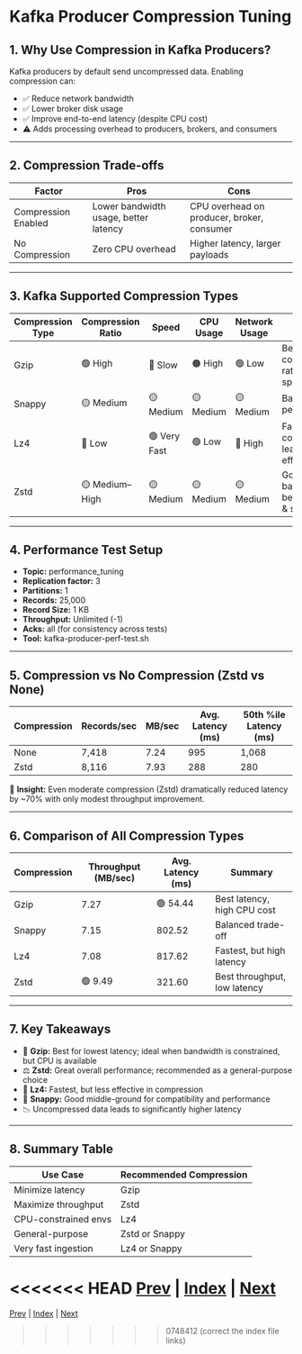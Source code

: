 # Kafka Producer Compression Tuning

## 1. Why Use Compression in Kafka Producers?
Kafka producers by default send uncompressed data. Enabling compression can:

- ✅ Reduce network bandwidth
- ✅ Lower broker disk usage
- ✅ Improve end-to-end latency (despite CPU cost)
- ⚠️ Adds processing overhead to producers, brokers, and consumers

---

## 2. Compression Trade-offs

| Factor              | Pros                                 | Cons                                 |
|---------------------|--------------------------------------|--------------------------------------|
| Compression Enabled | Lower bandwidth usage, better latency | CPU overhead on producer, broker, consumer |
| No Compression      | Zero CPU overhead                     | Higher latency, larger payloads       |

---

## 3. Kafka Supported Compression Types

| Compression Type | Compression Ratio | Speed         | CPU Usage | Network Usage | Notes                                         |
|------------------|------------------|--------------|-----------|--------------|-----------------------------------------------|
| Gzip             | 🟢 High          | 🔴 Slow      | 🟠 High   | 🟢 Low       | Best compression ratio, slowest speed         |
| Snappy           | 🟡 Medium        | 🟡 Medium    | 🟡 Medium | 🟡 Medium    | Balanced performance                         |
| Lz4              | 🔴 Low           | 🟢 Very Fast | 🟢 Low    | 🔴 High      | Fastest compression, least efficient          |
| Zstd             | 🟡 Medium–High   | 🟡 Medium    | 🟡 Medium | 🟡 Medium    | Good balance between size & speed             |

---

## 4. Performance Test Setup
- **Topic:** performance_tuning
- **Replication factor:** 3
- **Partitions:** 1
- **Records:** 25,000
- **Record Size:** 1 KB
- **Throughput:** Unlimited (-1)
- **Acks:** all (for consistency across tests)
- **Tool:** kafka-producer-perf-test.sh

---

## 5. Compression vs No Compression (Zstd vs None)

| Compression | Records/sec | MB/sec | Avg. Latency (ms) | 50th %ile Latency (ms) |
|-------------|-------------|--------|-------------------|------------------------|
| None        | 7,418       | 7.24   | 995               | 1,068                  |
| Zstd        | 8,116       | 7.93   | 288               | 280                    |

🧠 **Insight:** Even moderate compression (Zstd) dramatically reduced latency by ~70% with only modest throughput improvement.

---

## 6. Comparison of All Compression Types

| Compression | Throughput (MB/sec) | Avg. Latency (ms) | Summary                                 |
|-------------|---------------------|-------------------|-----------------------------------------|
| Gzip        | 7.27                | 🟢 54.44          | Best latency, high CPU cost              |
| Snappy      | 7.15                | 802.52            | Balanced trade-off                       |
| Lz4         | 7.08                | 817.62            | Fastest, but high latency                |
| Zstd        | 🟢 9.49             | 321.60            | Best throughput, low latency             |

---

## 7. Key Takeaways
- 🔁 **Gzip:** Best for lowest latency; ideal when bandwidth is constrained, but CPU is available
- ⚖️ **Zstd:** Great overall performance; recommended as a general-purpose choice
- 🚀 **Lz4:** Fastest, but less effective in compression
- 🧩 **Snappy:** Good middle-ground for compatibility and performance
- 📉 Uncompressed data leads to significantly higher latency

---

## 8. Summary Table

| Use Case                  | Recommended Compression |
|---------------------------|------------------------|
| Minimize latency          | Gzip                   |
| Maximize throughput       | Zstd                   |
| CPU-constrained envs      | Lz4                    |
| General-purpose           | Zstd or Snappy         |
| Very fast ingestion       | Lz4 or Snappy          |

<<<<<<< HEAD
[Prev](10.EffectOfAcksOnProducer.md) | [Index](INDEX.md) | [Next](12.BatchSizeLingermsOnProducer.md)
=======
[Prev](10.EffectOfAcksOnProducer.md) | [Index](../INDEX.md) | [Next](12.BatchSizeLingermsOnProducer.md)
>>>>>>> 0748412 (correct the index file links)

